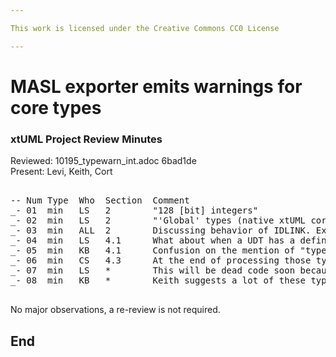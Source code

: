 ```yaml
---

This work is licensed under the Creative Commons CC0 License

---
```


# MASL exporter emits warnings for core types
### xtUML Project Review Minutes

Reviewed: 10195_typewarn_int.adoc 6bad1de  
Present: Levi, Keith, Cort  

<pre>

-- Num Type  Who  Section  Comment
_- 01  min   LS   2        "128 [bit] integers"
_- 02  min   LS   2        "'Global' types (native xtUML core data types) had been created as-needed ...". They are not actually native types but UDTs
_- 03  min   ALL  2        Discussing behavior of IDLINK. Explain O_ATTR and S_UDT gen folder files.
_- 04  min   LS   4.1      What about when a UDT has a definition (as in MASL constrained type). Is it based on MASLtype? Would that break this check? Make a test case to analyze and report.
_- 05  min   KB   4.1      Confusion on the mention of "types" pacakge. Clarify.
_- 06  min   CS   4.3      At the end of processing those types are deleted
_- 07  min   LS   *        This will be dead code soon because deployments do not use interfaces (and therefore do not refer directly to domain types). MASL round trip won't work because it still uses the component reference diagram for MASL projects. The code can be removed when the component reference project idiom is fully deprecated.
_- 08  min   KB   *        Keith suggests a lot of these types that the converter creates, we should not create anymore. Cort verifies that this is true already. There are still some that get created. The list can be found in the code of ooapopulation.xtuml

</pre>
   
No major observations, a re-review is not required.

End
---
